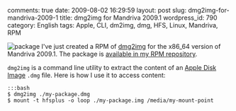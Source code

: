comments: true
date: 2009-08-02 16:29:59
layout: post
slug: dmg2img-for-mandriva-2009-1
title: dmg2img for Mandriva 2009.1
wordpress_id: 790
category: English
tags: Apple, CLI, dm2img, dmg, HFS, Linux, Mandriva, RPM

![package](http://kevin.deldycke.com/wp-content/uploads/2009/08/package.png) I've just created a RPM of [dmg2img](http://vu1tur.eu.org/tools/) for the x86_64 version of Mandriva 2009.1. The package is [available in my RPM repository](http://kevin.deldycke.com/static/repository/mandriva/2009.1/x86_64/).

`dmg2img` is a command line utility to extract the content of an [Apple Disk Image](http://en.wikipedia.org/wiki/Apple_Disk_Image) `.dmg` file. Here is how I use it to access content:

    :::bash
    $ dmg2img ./my-package.dmg
    $ mount -t hfsplus -o loop ./my-package.img /media/my-mount-point

